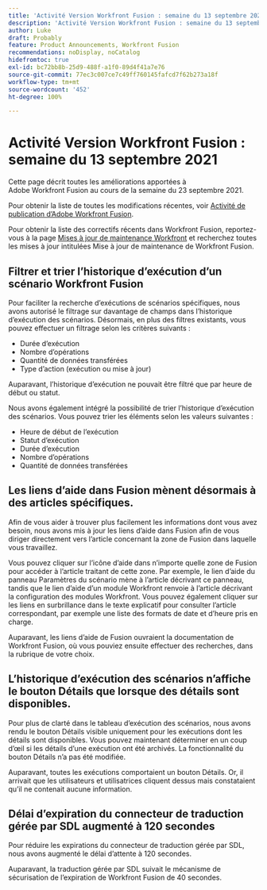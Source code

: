 ```yaml
---
title: 'Activité Version Workfront Fusion : semaine du 13 septembre 2021'
description: 'Activité Version Workfront Fusion : semaine du 13 septembre 2021'
author: Luke
draft: Probably
feature: Product Announcements, Workfront Fusion
recommendations: noDisplay, noCatalog
hidefromtoc: true
exl-id: bc72bb8b-25d9-488f-a1f0-89d4f41a7e76
source-git-commit: 77ec3c007ce7c49ff760145fafcd7f62b273a18f
workflow-type: tm+mt
source-wordcount: '452'
ht-degree: 100%

---
```


# Activité Version Workfront Fusion : semaine du 13 septembre 2021

Cette page décrit toutes les améliorations apportées à Adobe Workfront Fusion au cours de la semaine du 23 septembre 2021.

Pour obtenir la liste de toutes les modifications récentes, voir [Activité de publication d’Adobe Workfront Fusion](/help/workfront-fusion/fusion-product-releases/fusion-release-activity.md).

Pour obtenir la liste des correctifs récents dans Workfront Fusion, reportez-vous à la page [Mises à jour de maintenance Workfront](https://experienceleague.adobe.com/docs/workfront-known-issues/releases/current-updates.html) et recherchez toutes les mises à jour intitulées Mise à jour de maintenance de Workfront Fusion.

## Filtrer et trier l’historique d’exécution d’un scénario Workfront Fusion

Pour faciliter la recherche d’exécutions de scénarios spécifiques, nous avons autorisé le filtrage sur davantage de champs dans l’historique d’exécution des scénarios. Désormais, en plus des filtres existants, vous pouvez effectuer un filtrage selon les critères suivants :

* Durée d’exécution
* Nombre d’opérations
* Quantité de données transférées
* Type d’action (exécution ou mise à jour)

Auparavant, l’historique d’exécution ne pouvait être filtré que par heure de début ou statut.

Nous avons également intégré la possibilité de trier l’historique d’exécution des scénarios. Vous pouvez trier les éléments selon les valeurs suivantes :

* Heure de début de l’exécution
* Statut d’exécution
* Durée d’exécution
* Nombre d’opérations
* Quantité de données transférées


## Les liens d’aide dans Fusion mènent désormais à des articles spécifiques.

Afin de vous aider à trouver plus facilement les informations dont vous avez besoin, nous avons mis à jour les liens d’aide dans Fusion afin de vous diriger directement vers l’article concernant la zone de Fusion dans laquelle vous travaillez.

Vous pouvez cliquer sur l’icône d’aide dans n’importe quelle zone de Fusion pour accéder à l’article traitant de cette zone. Par exemple, le lien d’aide du panneau Paramètres du scénario mène à l’article décrivant ce panneau, tandis que le lien d’aide d’un module Workfront renvoie à l’article décrivant la configuration des modules Workfront. Vous pouvez également cliquer sur les liens en surbrillance dans le texte explicatif pour consulter l’article correspondant, par exemple une liste des formats de date et d’heure pris en charge.

Auparavant, les liens d’aide de Fusion ouvraient la documentation de Workfront Fusion, où vous pouviez ensuite effectuer des recherches, dans la rubrique de votre choix.

## L’historique d’exécution des scénarios n’affiche le bouton Détails que lorsque des détails sont disponibles.

Pour plus de clarté dans le tableau d’exécution des scénarios, nous avons rendu le bouton Détails visible uniquement pour les exécutions dont les détails sont disponibles. Vous pouvez maintenant déterminer en un coup d’œil si les détails d’une exécution ont été archivés. La fonctionnalité du bouton Détails n’a pas été modifiée.

Auparavant, toutes les exécutions comportaient un bouton Détails. Or, il arrivait que les utilisateurs et utilisatrices cliquent dessus mais constataient qu’il ne contenait aucune information.


## Délai d’expiration du connecteur de traduction gérée par SDL augmenté à 120 secondes

Pour réduire les expirations du connecteur de traduction gérée par SDL, nous avons augmenté le délai d’attente à 120 secondes.

Auparavant, la traduction gérée par SDL suivait le mécanisme de sécurisation de l’expiration de Workfront Fusion de 40 secondes.

